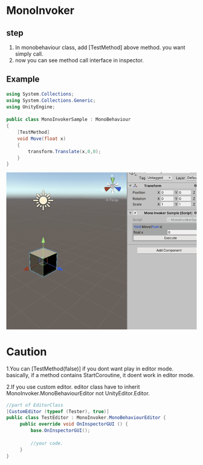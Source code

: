 # MonoInvoker 

## step

1. In monobehaviour class, add [TestMethod] above method. you want simply call.
2. now you can see method call interface in inspector.

## Example

```csharp
using System.Collections;
using System.Collections.Generic;
using UnityEngine;

public class MonoInvokerSample : MonoBehaviour
{    
    [TestMethod]
    void Move(float x)
    {
        transform.Translate(x,0,0);    
    }
}
```
![example](example.gif)

# Caution

1.You can [TestMethod(false)] if you dont want play in editor mode. 
    basically, if a method contains StartCoroutine, it doent work in editor mode.
    
2.If you use custom editor. editor class have to inherit MonoInvoker.MonoBehaviourEditor not UnityEditor.Editor.

```csharp
//part of EditorClass
[CustomEditor (typeof (Tester), true)]
public class TestEditor : MonoInvoker.MonoBehaviourEditor {
     public override void OnInspectorGUI () {
         base.OnInspectorGUI();
         
         //your code.
     }
}
```


